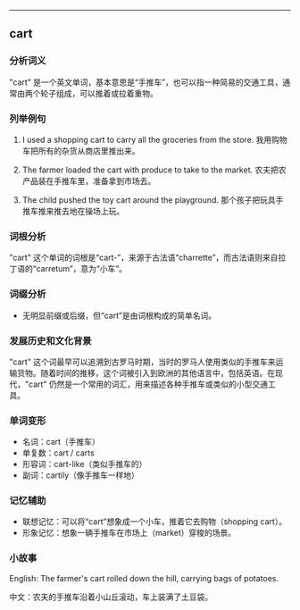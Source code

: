 
---------------
## cart
### 分析词义
"cart" 是一个英文单词，基本意思是“手推车”，也可以指一种简易的交通工具，通常由两个轮子组成，可以推着或拉着重物。

### 列举例句
1. I used a shopping cart to carry all the groceries from the store.
   我用购物车把所有的杂货从商店里推出来。

2. The farmer loaded the cart with produce to take to the market.
   农夫把农产品装在手推车里，准备拿到市场去。

3. The child pushed the toy cart around the playground.
   那个孩子把玩具手推车推来推去地在操场上玩。

### 词根分析
"cart" 这个单词的词根是“cart-”，来源于古法语“charrette”，而古法语则来自拉丁语的“carretum”，意为“小车”。

### 词缀分析
- 无明显前缀或后缀，但“cart”是由词根构成的简单名词。

### 发展历史和文化背景
"cart" 这个词最早可以追溯到古罗马时期，当时的罗马人使用类似的手推车来运输货物。随着时间的推移，这个词被引入到欧洲的其他语言中，包括英语。在现代，"cart" 仍然是一个常用的词汇，用来描述各种手推车或类似的小型交通工具。

### 单词变形
- 名词：cart（手推车）
- 单复数：cart / carts
- 形容词：cart-like（类似手推车的）
- 副词：cartily（像手推车一样地）

### 记忆辅助
- 联想记忆：可以将“cart”想象成一个小车，推着它去购物（shopping cart）。
- 形象记忆：想象一辆手推车在市场上（market）穿梭的场景。

### 小故事
English: The farmer's cart rolled down the hill, carrying bags of potatoes.

中文：农夫的手推车沿着小山丘滚动，车上装满了土豆袋。

